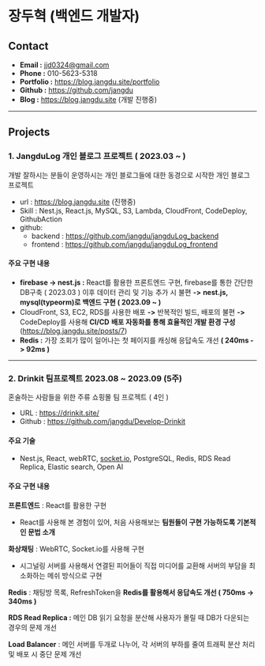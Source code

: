 # 장두혁 (백엔드 개발자)

## **Contact**
- **Email :** jjd0324@gmail.com
- **Phone :** 010-5623-5318
- **Portfolio :** https://blog.jangdu.site/portfolio
- **Github :** https://github.com/jangdu
- **Blog :** https://blog.jangdu.site (개발 진행중)
---
## Projects

### 1. JangduLog 개인 블로그 프로젝트 ( 2023.03 ~ )

개발 잘하시는 분들이 운영하시는 개인 블로그들에 대한 동경으로 시작한 개인 블로그 프로젝트

- url : https://blog.jangdu.site (진행중)
- Skill : Nest.js, React.js, MySQL, S3, Lambda, CloudFront, CodeDeploy, GithubAction
- github:
  - backend : https://github.com/jangdu/jangduLog_backend
  - frontend : https://github.com/jangdu/jangduLog_frontend

#### 주요 구현 내용

- **firebase -> nest.js :** React를 활용한 프론트엔드 구현, firebase를 통한 간단한 DB구축 ( 2023.03 ) 이후 데이터 관리 및 기능 추가 시 불편 **->** **nest.js, mysql(typeorm)로 백엔드 구현 ( 2023.09 ~ )**
- CloudFront, S3, EC2, RDS를 사용한 배포 **->** 반복적인 빌드, 배포의 불편 **->** CodeDeploy를 사용해 **CI/CD** **배포 자동화를 통해 효율적인 개발 환경 구성** (https://blog.jangdu.site/posts/7)
- **Redis :** 가장 조회가 많이 일어나는 첫 페이지를 캐싱해 응답속도 개선 **( 240ms -> 92ms )**

---

### 2. Drinkit   팀프로젝트  2023.08 ~ 2023.09 (5주)

혼술하는 사람들을 위한 주류 쇼핑몰 팀 프로젝트 ( 4인 )

- URL : https://drinkit.site/
- Github : https://github.com/jangdu/Develop-Drinkit

#### 주요 기술

- Nest.js, React, webRTC, [socket.io](http://socket.io), PostgreSQL, Redis, RDS Read Replica, Elastic search, Open AI

#### 주요 구현 내용

**프론트엔드** : React를 활용한 구현

- React를 사용해 본 경험이 있어, 처음 사용해보는 **팀원들이 구현 가능하도록 기본적인 문법 소개**

**화상채팅** : WebRTC, Socket.io를 사용해 구현

- 시그널링 서버를 사용해서 연결된 피어들이 직접 미디어를 교환해 서버의 부담을 최소화하는 메쉬 방식으로 구현

**Redis** : 채팅방 목록, RefreshToken을 **Redis를 활용해서 응답속도 개선 ( 750ms -> 340ms )**

**RDS Read Replica :** 메인 DB 읽기 요청을 분산해 사용자가 몰릴 때 DB가 다운되는 경우의 문제 개선

**Load Balancer** : 메인 서버를 두개로 나누어, 각 서버의 부하를 줄여 트래픽 분산 처리 및 배포 시 중단 문제 개선

[자세히 보기]: https://github.com/jangdu/Develop-Drinkit "자세히 보기"

